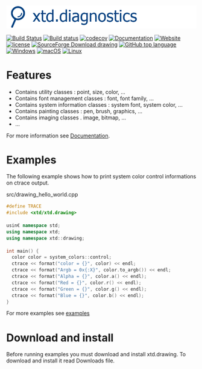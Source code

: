 [![drawing](docs/pictures/header.png)](https://gammasoft71.wixsite.com/xtd-drawing)

[![Build Status](https://travis-ci.org/gammasoft71/xtd_drawing.svg?branch=master)](https://travis-ci.org/gammasoft71/xtd_drawing)
[![Build status](https://ci.appveyor.com/api/projects/status/7i6t0xilki708d2s?svg=true)](https://ci.appveyor.com/project/gammasoft71/xtd.drawing)
[![codecov](https://codecov.io/gh/gammasoft71/xtd.drawing/branch/master/graph/badge.svg)](https://codecov.io/gh/gammasoft71/xtd.drawing)
[![Documentation](https://codedocs.xyz/gammasoft71/xtd_drawing.svg)](https://codedocs.xyz/gammasoft71/xtd_drawing/)
[![Website](https://img.shields.io/website-up-down-green-red/http/shields.io.svg?label=xtd-drawing%20website)](https://gammasoft71.wixsite.com/xtd-drawing)
[![license](https://img.shields.io/github/license/gammasoft71/xtd.drawing.svg)](LICENSE.md)
[![SourceForge Download drawing](https://img.shields.io/sourceforge/dt/drawingpro.svg)](https://sourceforge.net/projects/drawingpro/files/latest/download)
[![GitHub top language](https://img.shields.io/github/languages/top/gammasoft71/xtd.drawing.svg)](README.md)
[![Windows](https://img.shields.io/badge/os-Windows-004080.svg)](README.md)
[![macOS](https://img.shields.io/badge/os-macOS-004080.svg)](README.md)
[![Linux](https://img.shields.io/badge/os-Linux-004080.svg)](README.md)


# Features

* Contains utility classes : point, size, color, ...
* Contains font management classes : font, font family, ...
* Contains system information classes : system font, system color, ...
* Contains painting classes : pen, brush, graphics, ...
* Contains imaging classes . image, bitmap, ...
* ...

For more information see [Documentation](docs).

# Examples

The following example shows how to print system color control informations on ctrace output.

src/drawing_hello_world.cpp

```c++
#define TRACE
#include <xtd/xtd.drawing>

usin€ namespace std;
using namespace xtd;
using namespace xtd::drawing;

int main() {
  color color = system_colors::control;
  ctrace << format("color = {}", color) << endl;
  ctrace << format("Argb = 0x{:X}", color.to_argb()) << endl;
  ctrace << format("Alpha = {}", color.a() << endl);
  ctrace << format("Red = {}", color.r() << endl);
  ctrace << format("Green = {}", color.g() << endl);
  ctrace << format("Blue = {}", color.b() << endl);
}

```

For more examples see [examples](examples)

# Download and install

Before running examples you must download and install xtd.drawing. To download and install it read Downloads file.

